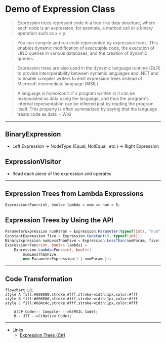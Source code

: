 # Demo of Expression Class

>Expression trees represent code in a tree-like data structure, where each node is an expression, for example, a method call or a binary operation such as x < y.

>You can compile and run code represented by expression trees. This enables dynamic modification of executable code, the execution of LINQ queries in various databases, and the creation of dynamic queries.

>Expression trees are also used in the dynamic language runtime (DLR) to provide interoperability between dynamic languages and .NET and to enable compiler writers to emit expression trees instead of Microsoft intermediate language (MSIL).

>A language is _homoiconic_ if a program written in it can be manipulated as data using the language, and thus the program's internal representation can be inferred just by reading the program itself. This property is often summarized by saying that the language treats code as data. - Wiki
---
## BinaryExpression
* Left Expression -> NodeType (Equal, NotEqual, etc.) -> Right Expression
 
## ExpressionVisitor
* Read each piece of the expression and operates
---
## Expression Trees from Lambda Expressions
`Expression<Func<int, bool>> lambda = num => num < 5;`
## Expression Trees by Using the API
```csharp
ParameterExpression numParam = Expression.Parameter(typeof(int), "num");  
ConstantExpression five = Expression.Constant(5, typeof(int));  
BinaryExpression numLessThanFive = Expression.LessThan(numParam, five);  
Expression<Func<int, bool>> lambda1 =  
    Expression.Lambda<Func<int, bool>>(  
        numLessThanFive,  
        new ParameterExpression[] { numParam });  
```
---
## Code Transformation
```mermaid
flowchart LR;
style A fill:#008080,stroke:#fff,stroke-width:1px,color:#fff
style B fill:#006666,stroke:#fff,stroke-width:1px,color:#fff
style C fill:#004c4c,stroke:#fff,stroke-width:1px,color:#fff

    A(C# Code)-- Compiler -->B(MSIL Code);    
    B-- JIT -->C(Native Code);
```

---
* Links
  - [Expression Trees (C#)](https://learn.microsoft.com/en-us/dotnet/csharp/programming-guide/concepts/expression-trees/)

